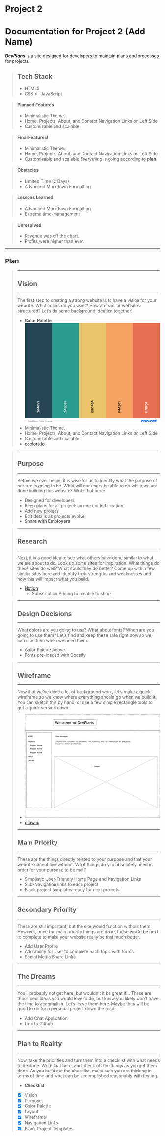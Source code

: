 # Project 2

# Documentation for Project 2 (Add Name)

_________DevPlans_________ is a site designed for developers to maintain plans and processes for projects.

>## Tech Stack
   > - HTML5
   > - CSS
    >- JavaScript


> #### Planned Features
>
> - Minimalistic Theme.
> - Home, Projects, About, and Contact Navigation Links on Left Side
> - Customizable and scalable


> #### Final Features!
>
> - Minimalistic Theme.
> - Home, Projects, About, and Contact Navigation Links on Left Side
> - Customizable and scalable
>  *Everything* is going according to **plan**.


> #### Obstacles
>
> - Limited Time (2 Days)
> - Advanced Markdown Formatting


> #### Lessons Learned
>
> - Advanced Markdown Formatting
> - Extreme time-management


> #### Unresolved
>
> - Revenue was off the chart.
> - Profits were higher than ever.

----
## Plan
>----
> ## Vision
>----
>The first step to creating a strong website is to have a vision for your website. What colors do you want? How are similar websites structured? Let’s do some background ideation together!
> - **Color Palette**
> ![Color Palette](https://github.com/DrVicki/devplans/blob/main/images/DevPlans-Color-Palette.png)
> - Minimalistic Theme.
> - Home, Projects, About, and Contact Navigation Links on Left Side
> - Customizable and scalable
> - [coolors.io](https://coolors.co/)

>----
> ## Purpose
>----
>Before we ever begin, it is wise for us to identify what the purpose of our site is going to be. What will our users be able to do when we are done building this website? Write that here:
> - Designed for developers
> - Keep plans for all projects in one unified location
> - Add new projecs
> - Edit details as projects evolve
> - **Share with Employers**

>----
> ## Research
>----
>Next, it is a good idea to see what others have done similar to what we are about to do. Look up some sites for inspiration. What things do these sites do well? What could they do better? Come up with a few similar sites here and identify their strengths and weaknesses and how this will impact what you build.
> - [Notion](https://www.notion.so/pricing)
>   - Subscription Pricing to be able to share

>----
> ## Design Decisions
>----
>What colors are you going to use? What about fonts? When are you going to use them? Let’s find and keep these safe right now so we can use them when we need them.
> - Color Palette Above
> - Fonts pre-loaded with Docsify

>----
> ## Wireframe
>----
>Now that we’ve done a lot of background work, let’s make a quick wireframe so we know where everything should go when we build it. You can sketch this by hand, or use a few simple rectangle tools to get a quick version down.
> - ![Wireframe](https://github.com/DrVicki/devplans/blob/main/images/DevPlans.drawio.png)
> - [draw.io](https://app.diagrams.net/)
>----
> ## Main Priority
>----
>These are the things directly related to your purpose and that your website cannot live without. What things do you absolutely need in order for your purpose to be met?
> - Simplistic User-Friendly Home Page and Navigation Links
> - Sub-Navigation links to each project
> - Black project templates ready for next projects

>----
> ## Secondary Priority
>----
>These are still important, but the site would function without them. However, once the main priority things are done, these would be next to complete to make your website really be that much better.
> - Add User Profile
> - Add ability for user to complete each topic with forms.
> - Social Media Share Links

>----
> ## The Dreams
>----
>You’ll probably not get here, but wouldn’t it be great if… These are those cool ideas you would love to do, but know you likely won’t have the time to accomplish. Let’s leave them here. Maybe they will be good to do for a personal project down the road!
> - Add Chat Application
> - Link to Github

>----
> ## Plan to Reality
>----
>Now, take the priorities and turn them into a checklist with what needs to be done. Write that here, and check off the things as you get them done. As you build out the checklist, make sure you are thinking in terms of time and what can be accomplished reasonably with testing.
> - **Checklist**
>- [x] Vision
>- [x] Purpose
>- [x] Color Palette
>- [x] Layout
>- [x] Wireframe
>- [x] Navigation Links
>- [x] Blank Project Templates


